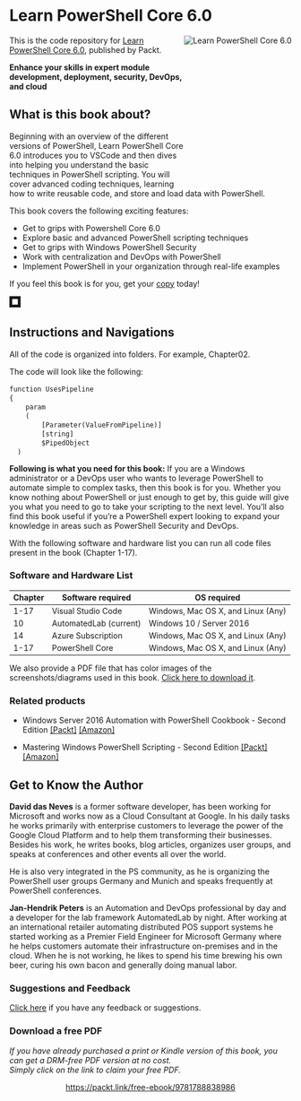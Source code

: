 


# Learn PowerShell Core 6.0

<a href="https://www.packtpub.com/networking-and-servers/learn-powershell-core-60?utm_source=github&utm_medium=repository&utm_campaign=9781788838986 "><img src="https://dz13w8afd47il.cloudfront.net/sites/default/files/imagecache/ppv4_main_book_cover/B09798_MockupCoverNew.png" alt="Learn PowerShell Core 6.0" height="256px" align="right"></a>

This is the code repository for [Learn PowerShell Core 6.0](https://www.packtpub.com/networking-and-servers/learn-powershell-core-60?utm_source=github&utm_medium=repository&utm_campaign=9781788838986), published by Packt.

**Enhance your skills in expert module development, deployment, security, DevOps, and cloud**

## What is this book about?
Beginning with an overview of the different versions of PowerShell, Learn PowerShell Core 6.0 introduces you to VSCode and then dives into helping you understand the basic techniques in PowerShell scripting. You will cover advanced coding techniques, learning how to write reusable code, and store and load data with PowerShell.

This book covers the following exciting features:
* Get to grips with Powershell Core 6.0 
* Explore basic and advanced PowerShell scripting techniques 
* Get to grips with Windows PowerShell Security 
* Work with centralization and DevOps with PowerShell 
* Implement PowerShell in your organization through real-life examples 

If you feel this book is for you, get your [copy](https://www.amazon.com/dp/178883898X) today!

<a href="https://www.packtpub.com/?utm_source=github&utm_medium=banner&utm_campaign=GitHubBanner"><img src="https://raw.githubusercontent.com/PacktPublishing/GitHub/master/GitHub.png" 
alt="https://www.packtpub.com/" border="5" /></a>

## Instructions and Navigations
All of the code is organized into folders. For example, Chapter02.

The code will look like the following:
```
function UsesPipeline
{
    param
    (
        [Parameter(ValueFromPipeline)]
        [string]
        $PipedObject
  )
```

**Following is what you need for this book:**
If you are a Windows administrator or a DevOps user who wants to leverage PowerShell to automate simple to complex tasks, then this book is for you. Whether you know nothing about PowerShell or just enough to get by, this guide will give you what you need to go to take your scripting to the next level. You’ll also find this book useful if you’re a PowerShell expert looking to expand your knowledge in areas such as PowerShell Security and DevOps.

With the following software and hardware list you can run all code files present in the book (Chapter 1-17).
### Software and Hardware List
| Chapter | Software required | OS required |
| -------- | ------------------------------------ | ----------------------------------- |
| 1-17 | Visual Studio Code | Windows, Mac OS X, and Linux (Any) |
| 10 | AutomatedLab (current) | Windows 10 / Server 2016 |
| 14 | Azure Subscription | Windows, Mac OS X, and Linux (Any) |
| 1-17 | PowerShell Core | Windows, Mac OS X, and Linux (Any) |

We also provide a PDF file that has color images of the screenshots/diagrams used in this book. [Click here to download it](https://www.packtpub.com/sites/default/files/downloads/LearnPowerShellCore6_ColorImages.pdf).

### Related products <Paste books from the Other books you may enjoy section>
* Windows Server 2016 Automation with PowerShell Cookbook - Second Edition [[Packt]](https://www.packtpub.com/networking-and-servers/windows-server-2016-automation-powershell-cookbook-second-edition?utm_source=github&utm_medium=repository&utm_campaign=9781787122048) [[Amazon]](https://www.amazon.com/dp/1787122042)

* Mastering Windows PowerShell Scripting - Second Edition [[Packt]](https://www.packtpub.com/networking-and-servers/mastering-windows-powershell-scripting-second-edition?utm_source=github&utm_medium=repository&utm_campaign=9781787126305) [[Amazon]](https://www.amazon.com/dp/1787126307)


## Get to Know the Author
**David das Neves**
is a former software developer, has been working for Microsoft and works now as a Cloud Consultant at Google. In his daily tasks he works primarily with enterprise customers to leverage the power of the Google Cloud Platform and to help them transforming their businesses. Besides his work, he writes books, blog articles, organizes user groups, and speaks at conferences and other events all over the world.

He is also very integrated in the PS community, as he is organizing the PowerShell user groups Germany and Munich and speaks frequently at PowerShell conferences.

**Jan-Hendrik Peters**
is an Automation and DevOps professional by day and a developer for the lab framework AutomatedLab by night.
After working at an international retailer automating distributed POS support systems he started working as a Premier Field Engineer for Microsoft Germany where he helps customers automate their infrastructure on-premises and in the cloud.
When he is not working, he likes to spend his time brewing his own beer, curing his own bacon and generally doing manual labor.

### Suggestions and Feedback
[Click here](https://docs.google.com/forms/d/e/1FAIpQLSdy7dATC6QmEL81FIUuymZ0Wy9vH1jHkvpY57OiMeKGqib_Ow/viewform) if you have any feedback or suggestions.

### Download a free PDF

 <i>If you have already purchased a print or Kindle version of this book, you can get a DRM-free PDF version at no cost.<br>Simply click on the link to claim your free PDF.</i>
<p align="center"> <a href="https://packt.link/free-ebook/9781788838986">https://packt.link/free-ebook/9781788838986 </a> </p>